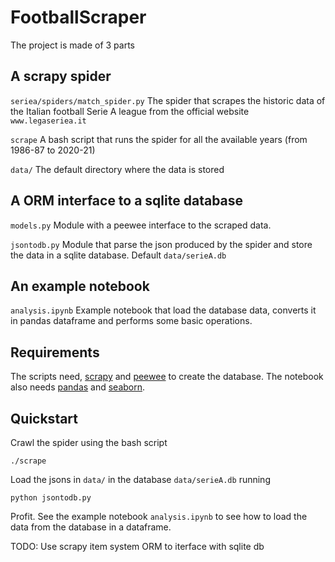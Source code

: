 # FootballScraper

The project is made of 3 parts

## A scrapy spider
`seriea/spiders/match_spider.py`
The spider that scrapes the historic data of the Italian football Serie A league from the official website `www.legaseriea.it` 

`scrape` 
A bash script that runs the spider for all the available years (from 1986-87 to 2020-21)

`data/`
The default directory where the data is stored

## A ORM interface to a sqlite database
`models.py`
Module with a peewee interface to the scraped data. 

`jsontodb.py`
Module that parse the json produced by the spider and store the data in a sqlite database. Default `data/serieA.db`

## An example notebook
`analysis.ipynb`
Example notebook that load the database data, converts it in pandas dataframe and performs some basic operations.

## Requirements
The scripts need, [scrapy](https://scrapy.org/) and [peewee](http://docs.peewee-orm.com/en/latest/index.html) to create the database. The notebook also needs [pandas](https://pandas.pydata.org/) and [seaborn](https://seaborn.pydata.org/).

## Quickstart
Crawl the spider using the bash script 

`./scrape`

Load the jsons in `data/` in the database `data/serieA.db` running

`python jsontodb.py`

Profit. See the example notebook `analysis.ipynb` to see how to load the data from the database in a dataframe.

TODO: Use scrapy item system ORM to iterface with sqlite db
